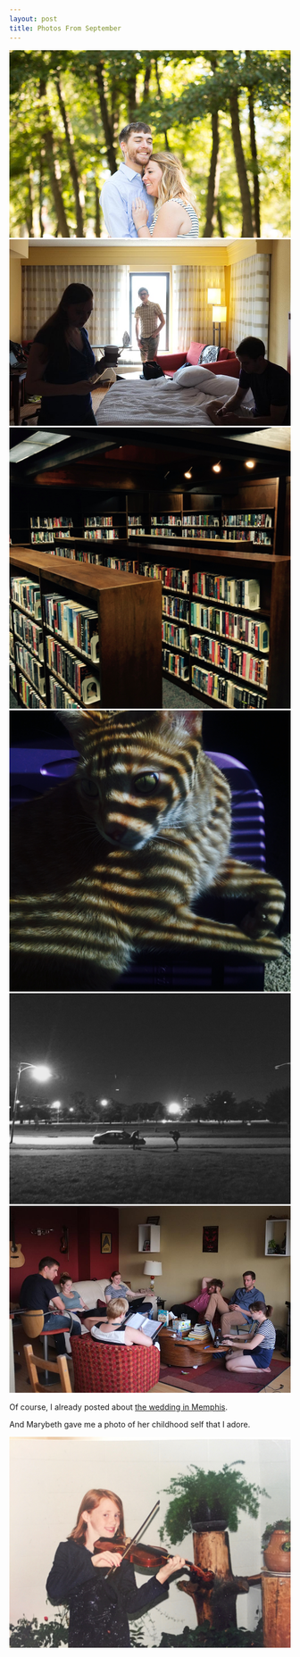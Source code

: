 ```yaml
---
layout: post
title: Photos From September
---
```


![Callie and Mike](/images/201509/Callie_27.jpg "Callie and Mike")
![Lee](/images/201509/leeWindow.jpg "Lee")
![Geneva Library](/images/201509/books.jpg "Geneva Library")
![Fox beneath blinds](/images/201509/foxBlind.jpg "Fox beneath blinds")
![Putting on pants after running beneath the stars](/images/201509/pants.jpg "Putting on pants after running on the beach beneath stars")
![Camp Funderstanding writing session](/images/201509/camp.jpg "Camp Funderstanding writing session")

Of course, I already posted about [the wedding in Memphis](/2015/09/08/wedding-in-memphis/).

And Marybeth gave me a photo of her childhood self that I adore.

![Marybeth, but younger](/images/201509/marybeth.jpg "Marybeth, but younger")
